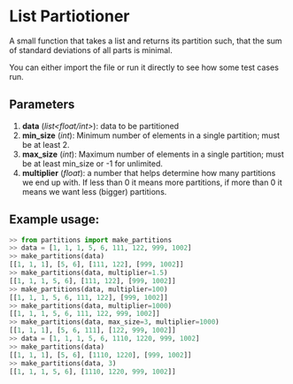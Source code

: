 # List Partiotioner
A small function that takes a list and returns its partition such, that the sum of standard deviations of all parts is minimal.

You can either import the file or run it directly to see how some test cases run.

## Parameters
1. __data__ (_list&lt;float/int&gt;_): data to be partitioned
1. __min_size__ (_int_): Minimum number of elements in a single partition; must
    be at least 2.
1. __max_size__ (_int_): Maximum number of elements in a single partition; must
    be at least min_size or -1 for unlimited.
1. __multiplier__ (_float_): a number that helps determine how many partitions we
    end up with. If less than 0 it means more partitions, if more than
    0 it means we want less (bigger) partitions.

## Example usage:
```python
>> from partitions import make_partitions
>> data = [1, 1, 1, 5, 6, 111, 122, 999, 1002]
>> make_partitions(data)
[[1, 1, 1], [5, 6], [111, 122], [999, 1002]]
>> make_partitions(data, multiplier=1.5)
[[1, 1, 1, 5, 6], [111, 122], [999, 1002]]
>> make_partitions(data, multiplier=100)
[[1, 1, 1, 5, 6, 111, 122], [999, 1002]]
>> make_partitions(data, multiplier=1000)
[[1, 1, 1, 5, 6, 111, 122, 999, 1002]]
>> make_partitions(data, max_size=3, multiplier=1000)
[[1, 1, 1], [5, 6, 111], [122, 999, 1002]]
>> data = [1, 1, 1, 5, 6, 1110, 1220, 999, 1002]
>> make_partitions(data)
[[1, 1, 1], [5, 6], [1110, 1220], [999, 1002]]
>> make_partitions(data, 3)
[[1, 1, 1, 5, 6], [1110, 1220, 999, 1002]]
```
